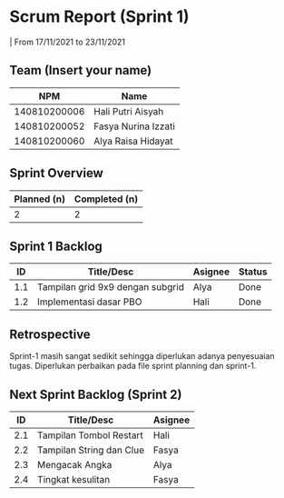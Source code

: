 # Scrum Report (Sprint 1)
| From 17/11/2021 to 23/11/2021

## Team (Insert your name)
| NPM           |          Name        |
| ------------- |----------------------|
| 140810200006  | Hali Putri Aisyah    |
| 140810200052  | Fasya Nurina Izzati  |
| 140810200060  | Alya Raisa Hidayat   |

## Sprint Overview
| Planned (n)   | Completed (n) |
| ------------- |-------------- |
| 2             | 2             |

## Sprint 1 Backlog

| ID  |             Title/Desc           | Asignee | Status |
| --- | -------------------------------- | ------- | ------ |
| 1.1 | Tampilan grid 9x9 dengan subgrid | Alya    | Done   |
| 1.2 | Implementasi dasar PBO           | Hali    | Done   |

## Retrospective 
Sprint-1 masih sangat sedikit sehingga diperlukan adanya penyesuaian tugas. 
Diperlukan perbaikan pada file sprint planning dan sprint-1.


## Next Sprint Backlog (Sprint 2)
| ID  |             Title/Desc      | Asignee | 
| --- | --------------------------- | ------- | 
| 2.1 | Tampilan Tombol Restart     | Hali    |
| 2.2 | Tampilan String dan Clue    | Fasya   |
| 2.3 | Mengacak Angka              | Alya    |
| 2.4 | Tingkat kesulitan           | Fasya   |